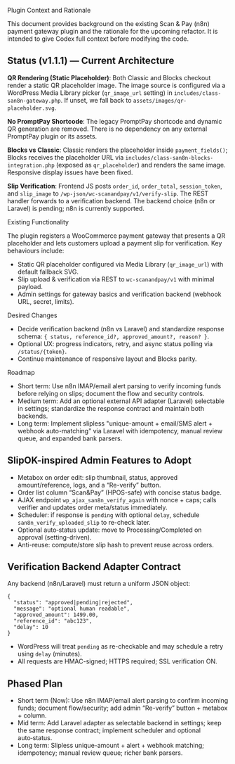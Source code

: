 Plugin Context and Rationale

This document provides background on the existing Scan & Pay (n8n) payment gateway plugin and the rationale for the upcoming refactor. It is intended to give Codex full context before modifying the code.

## Status (v1.1.1) — Current Architecture
**QR Rendering (Static Placeholder)**: Both Classic and Blocks checkout render a static QR placeholder image. The image source is configured via a WordPress Media Library picker (`qr_image_url` setting) in `includes/class-san8n-gateway.php`. If unset, we fall back to `assets/images/qr-placeholder.svg`.

**No PromptPay Shortcode**: The legacy PromptPay shortcode and dynamic QR generation are removed. There is no dependency on any external PromptPay plugin or its assets.

**Blocks vs Classic**: Classic renders the placeholder inside `payment_fields()`; Blocks receives the placeholder URL via `includes/class-san8n-blocks-integration.php` (exposed as `qr_placeholder`) and renders the same image. Responsive display issues have been fixed.

**Slip Verification**: Frontend JS posts `order_id`, `order_total`, `session_token`, and `slip_image` to `/wp-json/wc-scanandpay/v1/verify-slip`. The REST handler forwards to a verification backend. The backend choice (n8n or Laravel) is pending; n8n is currently supported.

Existing Functionality

The plugin registers a WooCommerce payment gateway that presents a QR placeholder and lets customers upload a payment slip for verification. Key behaviours include:

- Static QR placeholder configured via Media Library (`qr_image_url`) with default fallback SVG.
- Slip upload & verification via REST to `wc-scanandpay/v1` with minimal payload.
- Admin settings for gateway basics and verification backend (webhook URL, secret, limits).

Desired Changes

- Decide verification backend (n8n vs Laravel) and standardize response schema: `{ status, reference_id?, approved_amount?, reason? }`.
- Optional UX: progress indicators, retry, and async status polling via `/status/{token}`.
- Continue maintenance of responsive layout and Blocks parity.

Roadmap

- Short term: Use n8n IMAP/email alert parsing to verify incoming funds before relying on slips; document the flow and security controls.
- Medium term: Add an optional external API adapter (Laravel) selectable in settings; standardize the response contract and maintain both backends.
- Long term: Implement slipless "unique-amount + email/SMS alert + webhook auto-matching" via Laravel with idempotency, manual review queue, and expanded bank parsers.

## SlipOK-inspired Admin Features to Adopt
- Metabox on order edit: slip thumbnail, status, approved amount/reference, logs, and a “Re-verify” button.
- Order list column “Scan&Pay” (HPOS-safe) with concise status badge.
- AJAX endpoint `wp_ajax_san8n_verify_again` with nonce + caps; calls verifier and updates order meta/status immediately.
- Scheduler: if response is `pending` with optional `delay`, schedule `san8n_verify_uploaded_slip` to re-check later.
- Optional auto‑status update: move to Processing/Completed on approval (setting-driven).
- Anti-reuse: compute/store slip hash to prevent reuse across orders.

## Verification Backend Adapter Contract
Any backend (n8n/Laravel) must return a uniform JSON object:
```
{
  "status": "approved|pending|rejected",
  "message": "optional human readable",
  "approved_amount": 1499.00,
  "reference_id": "abc123",
  "delay": 10
}
```
- WordPress will treat `pending` as re-checkable and may schedule a retry using `delay` (minutes).
- All requests are HMAC-signed; HTTPS required; SSL verification ON.

## Phased Plan
- Short term (Now): Use n8n IMAP/email alert parsing to confirm incoming funds; document flow/security; add admin “Re-verify” button + metabox + column.
- Mid term: Add Laravel adapter as selectable backend in settings; keep the same response contract; implement scheduler and optional auto‑status.
- Long term: Slipless unique-amount + alert + webhook matching; idempotency; manual review queue; richer bank parsers.